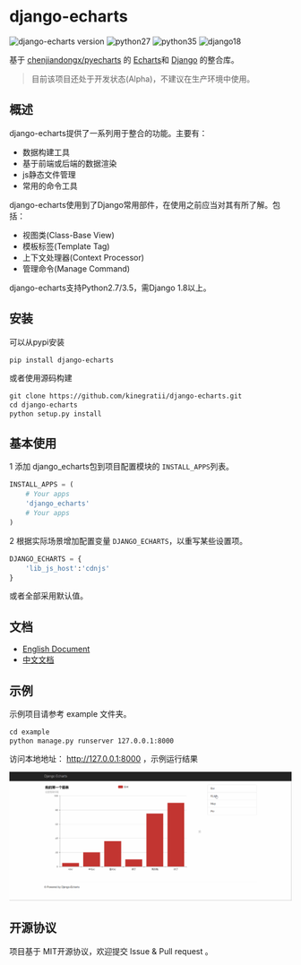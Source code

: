 # django-echarts

![django-echarts version](https://img.shields.io/pypi/v/django-echarts.svg) ![python27](https://img.shields.io/badge/Python-2.7+-blue.svg) ![python35](https://img.shields.io/badge/Python-3.5+-blue.svg) ![django18](https://img.shields.io/badge/Django-1.8+-blue.svg)

基于 [chenjiandongx/pyecharts](https://github.com/chenjiandongx/pyecharts) 的 [Echarts](http://echarts.baidu.com/index.html)和 [Django](https://www.djangoproject.com) 的整合库。

> 目前该项目还处于开发状态(Alpha)，不建议在生产环境中使用。

## 概述

django-echarts提供了一系列用于整合的功能。主要有：

- 数据构建工具
- 基于前端或后端的数据渲染
- js静态文件管理
- 常用的命令工具

django-echarts使用到了Django常用部件，在使用之前应当对其有所了解。包括：

- 视图类(Class-Base View)
- 模板标签(Template Tag)
- 上下文处理器(Context Processor)
- 管理命令(Manage Command)

django-echarts支持Python2.7/3.5，需Django 1.8以上。

## 安装

可以从pypi安装

```
pip install django-echarts
```

或者使用源码构建

```
git clone https://github.com/kinegratii/django-echarts.git
cd django-echarts
python setup.py install
```

## 基本使用

1 添加 django_echarts包到项目配置模块的 `INSTALL_APPS`列表。

```python
INSTALL_APPS = (
    # Your apps
    'django_echarts'
    # Your apps
)
```

2 根据实际场景增加配置变量 `DJANGO_ECHARTS`，以重写某些设置项。

```python
DJANGO_ECHARTS = {
    'lib_js_host':'cdnjs'
}
```

或者全部采用默认值。

## 文档

- [English Document](docs/us-en/api.md)
- [中文文档](docs/zh-cn/api.md)

## 示例

示例项目请参考 example 文件夹。

```shell
cd example
python manage.py runserver 127.0.0.1:8000
```

访问本地地址： http://127.0.0.1:8000 ，示例运行结果

![Demo](images/demo1.gif)

## 开源协议

项目基于 MIT开源协议，欢迎提交 Issue & Pull request 。